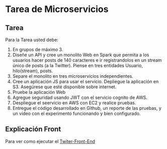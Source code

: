# Tarea de Microservicios
## Tarea

Para la Tarea usted debe:

1. En grupos de máximo 3.
2. Diseñe un API y cree un monolito  Web en Spark que permita a los usuarios hacer posts de 140 caracteres e ir registrandolos en un stream único de posts (a la Twitter). Piense en tres entidades Usuario, hilo(stream), posts.
3. Separe el monolito en tres microservicios independientes.
4. Cree un aplicación JS para usar el servicio. Depliegue la aplicación en S3. Asegúrese que esté disponible sobre internet.
5. Pruebe la aplicación Web
6. Agregue seguridad usando JWT con el servicio cognito de AWS.
7. Despliegue el seervicio en AWS con EC2 y realice pruebas.
8. Entregue el código desarrollado en Github, un reporte de las pruebas, y un video con el experimento funcionando y bien configurado.



## Explicación Front

Para ver como ejecutar el [Twiter-Front-End](https://github.com/Ersocaut/AREP-Lab04/tree/master/Twiter-Front-End)




